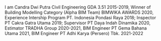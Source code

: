 I am Candra Dwi Putra Civil Engineering GDA 3.51 2015-2019, Winner of Building Modelling Category (Alpha BIM Team) BIMWIKA AWARDS 2020, Experience Intership Program PT. Indonesia Pondasi Raya 2018; Inspector PT Cakra Gatra Utama 2019; Supervisor PT Daya Indah Dinamika 2020, Estimator TRADHA Group 2020-2021, BIM Engineer PT Gema Bahana Utama 2021, BIM Engineer PT Adhi Karya (Persero) Tbk. 2021-2022
